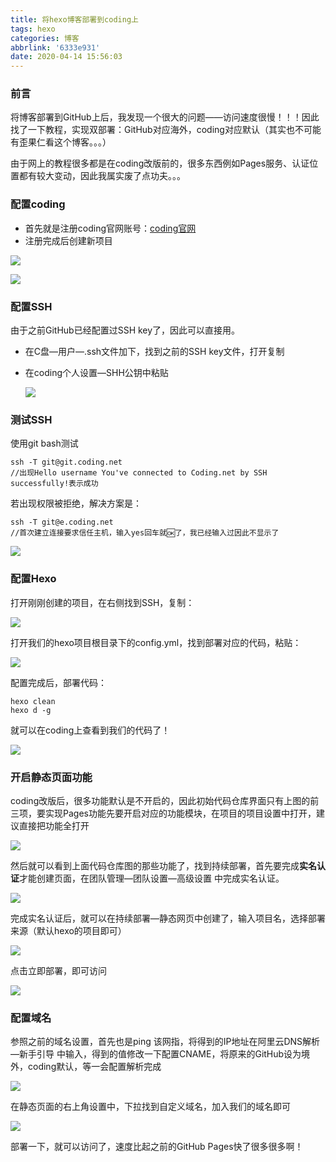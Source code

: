 ```yaml
---
title: 将hexo博客部署到coding上
tags: hexo
categories: 博客
abbrlink: '6333e931'
date: 2020-04-14 15:56:03
---
```


### 前言

将博客部署到GitHub上后，我发现一个很大的问题——访问速度很慢！！！因此找了一下教程，实现双部署：GitHub对应海外，coding对应默认（其实也不可能有歪果仁看这个博客。。。）

由于网上的教程很多都是在coding改版前的，很多东西例如Pages服务、认证位置都有较大变动，因此我属实废了点功夫。。。

<!--more-->

### 配置coding

- 首先就是注册coding官网账号：[coding官网](https://coding.net/)
- 注册完成后创建新项目

![](https://ae01.alicdn.com/kf/He0fc2946326c4828a2c7a145c1e495b0m.png)

![](https://ae01.alicdn.com/kf/Ha5b5fef975e14c3fb6869f25c14195d4y.png)

### 配置SSH

由于之前GitHub已经配置过SSH key了，因此可以直接用。

- 在C盘—用户—.ssh文件加下，找到之前的SSH key文件，打开复制

- 在coding个人设置—SHH公钥中粘贴

  ![](https://ae01.alicdn.com/kf/Hf5a8605e46b843c297e3b3565c0e9e2bn.png)

### 测试SSH

使用git bash测试

```
ssh -T git@git.coding.net 
//出现Hello username You've connected to Coding.net by SSH successfully!表示成功

```

若出现权限被拒绝，解决方案是：

```
ssh -T git@e.coding.net
//首次建立连接要求信任主机，输入yes回车就🆗了，我已经输入过因此不显示了
```

![](https://ae01.alicdn.com/kf/Hfa5c1e816c8d46dcb5be564ed4dfc999q.png)

### 配置Hexo

打开刚刚创建的项目，在右侧找到SSH，复制：

![](https://ae01.alicdn.com/kf/H607ff457a1a24d1c8a6312d2b22b4d03T.png)

打开我们的hexo项目根目录下的config.yml，找到部署对应的代码，粘贴：

![](https://ae01.alicdn.com/kf/Ha6a02a2497a14fd2aedcd4d57a4a22d7g.png)

配置完成后，部署代码：

```
hexo clean
hexo d -g
```

就可以在coding上查看到我们的代码了！

![](https://ae01.alicdn.com/kf/Hb5e753659ede42ea8235f0018e8b3ccd3.png)

### 开启静态页面功能

coding改版后，很多功能默认是不开启的，因此初始代码仓库界面只有上图的前三项，要实现Pages功能先要开启对应的功能模块，在项目的项目设置中打开，建议直接把功能全打开

![](https://ae01.alicdn.com/kf/H05f698a69b33482e8b52d296d36299ecJ.png)

然后就可以看到上面代码仓库图的那些功能了，找到持续部署，首先要完成**实名认证**才能创建页面，在团队管理—团队设置—高级设置 中完成实名认证。

![](https://ae01.alicdn.com/kf/Hf3070358fe8b456e84a09b50b694502fR.png)

完成实名认证后，就可以在持续部署—静态网页中创建了，输入项目名，选择部署来源（默认hexo的项目即可）

![](https://ae01.alicdn.com/kf/H22c48fed15774816829dbe39101fa2231.png)

点击立即部署，即可访问

![](https://ae01.alicdn.com/kf/Hae599665c7754e43ae9a9a82c5bedcf03.png)

### 配置域名

参照之前的域名设置，首先也是ping 该网指，将得到的IP地址在阿里云DNS解析—新手引导 中输入，得到的值修改一下配置CNAME，将原来的GitHub设为境外，coding默认，等一会配置解析完成

![](https://ae01.alicdn.com/kf/Ha280ebbad0d147bb8369142895327d1eJ.png)

在静态页面的右上角设置中，下拉找到自定义域名，加入我们的域名即可

![](https://ae01.alicdn.com/kf/Hf8584a439e2340f19f782883d5fbd54d3.png)

部署一下，就可以访问了，速度比起之前的GitHub Pages快了很多很多啊！